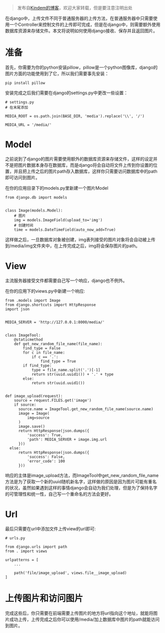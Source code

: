 > 发布自[Kindem的博客](http://www.kindemh.cn/)，欢迎大家转载，但是要注意注明出处

在django中，上传文件不同于普通服务器的上传方法，在普通服务器中只需要使用一个Controller来控制文件的上传即可完成，但是在django中，则需要额外使用数据库资源来存储文件。本文将说明如何使用django接收、保存并且返回图片。

# 准备
首先，你需要为你的python安装pillow，pillow是一个python图像库，django的图片方面的功能使用到了它，所以我们需要事先安装：
```
pip install pillow
```
安装完成之后我们需要在django的settings.py中更改一些设置：
```
# settings.py
# 在末尾添加

MEDIA_ROOT = os.path.join(BASE_DIR, 'media').replace('\\', '/')

MEDIA_URL = '/media/'
```

# Model
之前说到了django的图片需要使用额外的数据库资源来存储文件，这样的设定并不是把图片数据本身存在数据库，而是django将会自动将文件上传到你设置的位置，并且把上传之后的图片path存入数据库，这样你只需要访问数据库中的path即可访问到图片。

在你的应用目录下的models.py里新建一个图片Model
```
from django.db import models


class Image(models.Model):
    # 图片
    img = models.ImageField(upload_to='img')
    # 创建时间
    time = models.DateTimeField(auto_now_add=True)
```
这样做之后，一旦数据库对象被创建，img表列接受的图片对象将会自动被上传到/media/img文件夹中，在上传完成之后，img将会保存图片的path。

# View
主流服务器接受文件都需要自己写一个响应，django也不例外。

在你的应用下的views.py中新建一个响应:
```
from .models import Image
from django.shortcuts import HttpResponse
import json


MEDIA_SERVER = 'http://127.0.0.1:8000/media/'


class ImageTool:
    @staticmethod
    def get_new_random_file_name(file_name):
        find_type = False
        for c in file_name:
            if c == '.':
                find_type = True
        if find_type:
            type = file_name.split('.')[-1]
            return str(uuid.uuid1()) + '.' + type
        else:
            return str(uuid.uuid1())


def image_upload(request):
    source = request.FILES.get('image')
    if source:
      source.name = ImageTool.get_new_random_file_name(source.name)
      image = Image(
          img=source
      )
      image.save()
      return HttpResponse(json.dumps({
          'success': True,
          'path': MEDIA_SERVER + image.img.url
      }))
  else:
      return HttpResponse(json.dumps({
          'success': False,
          'error_code': 100
      }))
```
响应的主体是image_upload方法，而ImageTool中get_new_random_file_name方法是为了获取一个新的uuid随机新名字，这样做的原因是因为图片可能有重名的状况，虽然如果遇到这样的事情django会自动为我们处理，但是为了保持名字的可管理性和统一性，自己写一个重命名的方法会更好。

# Url
最后只需要在url中添加文件上传view的url即可:
```
# urls.py

from django.urls import path
from . import views

urlpatterns = [
    ...

    path('file/image_upload', views.file__image_upload)
]
```

# 上传图片和访问图片
完成这些后，你只需要在前端需要上传图片的地方将url指向这个地址，就能将图片成功上传，上传完成之后你可以使用/media/加上数据库中图片的path就能访问到图片。
